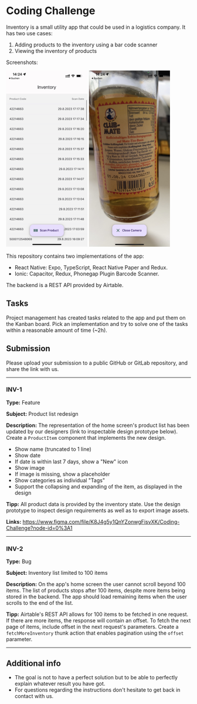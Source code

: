 # Coding Challenge

Inventory is a small utility app that could be used in a logistics company. It has two use cases:

1. Adding products to the inventory using a bar code scanner 
2. Viewing the inventory of products  

Screenshots: 

<img src="./HomeScreen.jpg" height=480>
<img src="./CameraScreen.jpg" height=480>


This repository contains two implementations of the app: 

* React Native: Expo, TypeScript, React Native Paper and Redux. 
* Ionic: Capacitor, Redux, Phonegap Plugin Barcode Scanner.

The backend is a REST API provided by Airtable.


## Tasks

Project management has created tasks related to the app and put them on the Kanban board. Pick an implementation and try to solve one of the tasks within a reasonable amount of time (~2h).

## Submission

Please upload your submission to a public GitHub or GitLab repository, and share the link with us.

---

### INV-1

**Type:** Feature

**Subject:** Product list redesign 

**Description:** The representation of the home screen's product list has been updated by our designers (link to inspectable design prototype below). Create a `ProductItem` component that implements the new design. 

- Show name (truncated to 1 line)
- Show date
- If date is within last 7 days, show a "New" icon 
- Show image
- If image is missing, show a placeholder
- Show categories as individual "Tags" 
- Support the collapsing and expanding of the item, as displayed in the design

**Tipp:** 
All product data is provided by the inventory state. Use the design prototype to inspect design requirements as well as to export image assets.

**Links:** 
https://www.figma.com/file/K8J4g5y1QnYZonwgFisvXK/Coding-Challenge?node-id=0%3A1

---

### INV-2

**Type:** Bug

**Subject:** Inventory list limited to 100 items

**Description:** On the app's home screen the user cannot scroll beyond 100 items. The list of products stops after 100 items, despite more items being stored in the backend. The app should load remaining items when the user scrolls to the end of the list.

**Tipp:** 
Airtable's REST API allows for 100 items to be fetched in one request. If there are more items, the response will contain an offset. To fetch the next page of items, include offset in the next request's parameters. Create a `fetchMoreInventory` thunk action that enables pagination using the `offset` parameter.


---

## Additional info

- The goal is not to have a perfect solution but to be able to perfectly explain whatever result you have got.
- For questions regarding the instructions don't hesitate to get back in contact with us.

